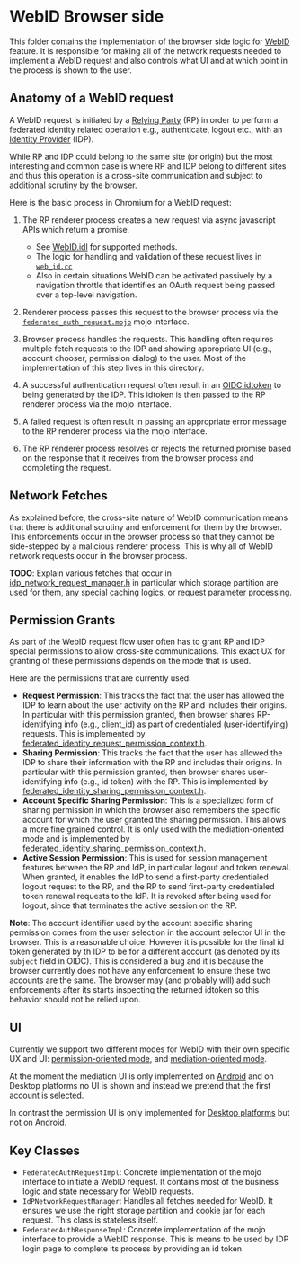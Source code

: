 # WebID Browser side

This folder contains the implementation of the browser side logic for
[WebID](https://wicg.github.io/WebID/README.html) feature. It is responsible for making all of the
network requests needed to implement a WebID request and also controls what UI and at which point in
the process is shown to the user.

## Anatomy of a WebID request

A WebID request is initiated by a [Relying
Party](https://wicg.github.io/WebID/glossary.html#relying-party-rp) (RP) in order to perform a
federated identity related operation e.g., authenticate, logout etc., with an [Identity
Provider](https://wicg.github.io/WebID/glossary.html#identity-provider-idp) (IDP).

While RP and IDP could belong to the same site (or origin) but the most interesting and common case
is where RP and IDP belong to different sites and thus this operation is a cross-site communication
and subject to additional scrutiny by the browser.


Here is the basic process in Chromium for a WebID request:

1. The RP renderer process creates a new request via async javascript APIs which return a promise.
      - See [WebID.idl](../../../third_party/blink/renderer/modules/webid/web_id.idl) for supported
        methods.
      - The logic for handling and validation of these request lives in
        [`web_id.cc`](../../../third_party/blink/renderer/modules/webid/web_id.cc)
      - Also in certain situations WebID can be activated passively by a navigation throttle that
        identifies an OAuth request being passed over a top-level navigation.

1. Renderer process passes this request to the browser process via the
   [`federated_auth_request.mojo`](../../../third_party/blink/public/mojom/webid/federated_auth_request.mojom)
   mojo interface.
1. Browser process handles the requests. This handling often requires multiple fetch requests to the
   IDP and showing appropriate UI (e.g., account chooser, permission dialog) to the user. Most of
   the implementation of this step lives in this directory.
1. A successful authentication request often result in an [OIDC
   idtoken](https://openid.net/specs/openid-connect-core-1_0.html#IDToken) to being generated by the
   IDP. This idtoken is then passed to the RP renderer process via the mojo interface.
1. A failed request is often result in passing an appropriate error message to the RP renderer
   process via the mojo interface.
1. The RP renderer process resolves or rejects the returned promise based on the response that it
   receives from the browser process and completing the request.

## Network Fetches

As explained before, the cross-site nature of WebID communication means that there is additional
scrutiny and enforcement for them by the browser. This enforcements occur in the browser process so
that they cannot be side-stepped by a malicious renderer process. This is why all of WebID network
requests occur in the browser process.

**TODO**: Explain various fetches that occur in
[idp_network_request_manager.h](idp_network_request_manager.h) in particular
which storage partition are used for them, any special caching logics, or request parameter
processing.

## Permission Grants

As part of the WebID request flow user often has to grant RP and IDP special permissions to allow
cross-site communications. This exact UX for granting of these permissions depends on the mode that
is used.

Here are the permissions that are currently used:

- **Request Permission**: This tracks the fact that the user has allowed the IDP to learn about the
  user activity on the RP and includes their origins. In particular with this permission granted,
  then browser shares RP-identifying info (e.g., client_id) as part of credentialed
  (user-identifying) requests. This is implemented by
  [federated_identity_request_permission_context.h](../../../chrome/browser/webid/federated_identity_request_permission_context.h).
- **Sharing Permission**: This tracks the fact that the user has allowed the IDP to share their
  information with the RP  and includes their origins. In particular with this permission granted,
  then browser shares user-identifying info (e.g., id token) with the RP. This is implemented by
  [federated_identity_sharing_permission_context.h](../../../chrome/browser/webid/federated_identity_sharing_permission_context.h).
- **Account Specific Sharing Permission**: This is a specialized form of sharing permission in which the
  browser also remembers the specific account for which the user granted the sharing permission.
  This allows a more fine grained control. It is only used with the mediation-oriented mode and is
  implemented by
  [federated_identity_sharing_permission_context.h](../../../chrome/browser/webid/federated_identity_sharing_permission_context.h).
- **Active Session Permission**: This is used for session management features between the
  RP and IdP, in particular logout and token renewal. When granted, it enables the IdP to
  send a first-party credentialed logout request to the RP, and the RP to send first-party
  credentialed token renewal requests to the IdP. It is revoked after being used for logout,
  since that terminates the active session on the RP.



**Note**: The account identifier used by the account specific sharing permission comes from the user
selection in the account selector UI in the browser. This is a reasonable choice. However it is
possible for the final id token generated by th IDP to be for a different account (as denoted by its
`subject` field in OIDC). This is considered a bug and it is because the browser currently does not
have any enforcement to ensure these two accounts are the same. The browser may (and probably will)
add such enforcements after its starts inspecting the returned idtoken so this behavior should not
be relied upon.


## UI

Currently we support two different modes for WebID with their own specific UX and UI:
[permission-oriented mode](https://wicg.github.io/WebID/README.html#the-permission-oriented-api),
and [mediation-oriented mode](https://wicg.github.io/WebID/README.html#the-mediation-oriented-api).

At the moment the mediation UI is only implemented on
[Android](../../../chrome/browser/ui/android/webid/README.md) and on Desktop platforms no UI is shown and
instead we pretend that the first account is selected.

In contrast the permission UI is only implemented for [Desktop
platforms](../../../chrome/browser/ui/views/webid/) but not on Android.


## Key Classes

- `FederatedAuthRequestImpl`: Concrete implementation of the mojo interface to initiate a WebID
   request. It contains most of the business logic and state necessary for WebID requests.
- `IdPNetworkRequestManager`: Handles all fetches needed for WebID. It ensures we use the right
  storage partition and cookie jar for each request. This class is stateless itself.
- `FederatedAuthResponseImpl`: Concrete implementation of the mojo interface to provide a WebID
   response. This is means to be used by IDP login page to complete its process by providing
   an id token.
